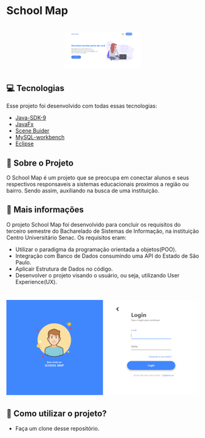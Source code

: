# School Map

<h1 align="center">
  <img alt="Tela Home do sistema" src="github/Home.PNG" width="200px" />
</h1>

## 💻 Tecnologias 

Esse projeto foi desenvolvido com todas essas tecnologias:

- [Java-SDK-9](https://docs.oracle.com/javase/9/docs/api/overview-summary.html)
- [JavaFx](https://openjfx.io/)
- [Scene Buider](https://gluonhq.com/)
- [MySQL-workbench](https://www.mysql.com/products/workbench/)
- [Eclipse](https://www.eclipse.org/)

## 📖 Sobre o Projeto

O School Map é um projeto que se preocupa em conectar alunos e seus respectivos responsaveis a sistemas educacionais proximos a região ou bairro. Sendo assim, auxiliando na busca de uma instituição.

## 🏫 Mais informações

O projeto School Map foi desenvolvido para concluir os requisitos do terceiro semestre do Bacharelado de Sistemas de Informação, na instituição Centro Universitário Senac. 
Os requisitos eram: 

- Utilizar o paradigma da programação orientada a objetos(POO).
- Integração com Banco de Dados consumindo uma API do Estado de São Paulo.
- Aplicair Estrutura de Dados no código.
- Desenvolver o projeto visando o usuário, ou seja, utilizando User Experience(UX).

<h1 align="center">
  <img alt="Tela de Login do sistema" src="github/Login.PNG" />
</h1>

## 🤔 Como utilizar o projeto?

- Faça um clone desse repositório.
